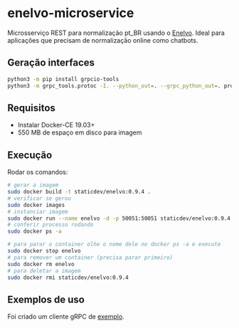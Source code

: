 # enelvo-microservice

Microsserviço REST para normalização pt_BR usando o [Enelvo](https://github.com/tfcbertaglia/enelvo). Ideal para aplicações que precisam de normalização online como chatbots.

## Geração interfaces

```sh
python3 -m pip install grpcio-tools
python3 -m grpc_tools.protoc -I. --python_out=. --grpc_python_out=. protos/normalization.proto
```

## Requisitos

- Instalar Docker-CE 19.03+
- 550 MB de espaço em disco para imagem

## Execução

Rodar os comandos:

```sh
# gerar a imagem
sudo docker build -t staticdev/enelvo:0.9.4 .
# verificar se gerou
sudo docker images
# instanciar imagem
sudo docker run --name enelvo -d -p 50051:50051 staticdev/enelvo:0.9.4
# conferir processo rodando
sudo docker ps -a

# para parar o container olhe o nome dele no docker ps -a e execute
sudo docker stop enelvo
# para remover um container (precisa parar primeiro)
sudo docker rm enelvo
# para deletar a imagem
sudo docker rmi staticdev/enelvo:0.9.4
```

## Exemplos de uso

Foi criado um cliente gRPC de [exemplo](normalization_client.py).
